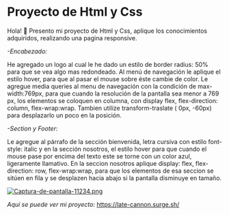 # Proyecto de Html y Css

Hola! 👋
Presento mi proyecto de Html y Css, aplique los conocimientos adquiridos, realizando una pagina responsive.

*-Encabezado:*

He agregado un logo al cual le he dado un estilo de border radius: 50% para que se vea algo mas redondeado. Al menú de navegación le aplique el estilo hover, para que al pasar el mouse sobre éste cambie de color.
Le agregue media queries al menu de navegación con la condición de max-width:769px, para que cuando la resolución de la pantalla sea menor a 769 px, los elementos se coloquen en columna, con display flex, flex-direction: column, flex-wrap:wrap. Tambien utilize transform-traslate ( 0px, -60px)  para desplazarlo un poco en la posición.

*-Section y Footer:*

Le agregue al párrafo de la sección bienvenida, letra cursiva con estilo font-style: italic y en la sección nosotros, el estilo hover para que cuando el mouse pase por encima del texto este se torne con un color azul, ligeramente llamativo.
En la seccion nosotros aplique display: flex, flex-direction: row, flex-wrap:wrap, para que los elementos de esa seccion se sitúen en fila y se desplazen hacia abajo si la pantalla disminuye en tamaño.

[![Captura-de-pantalla-11234.png](https://i.postimg.cc/1320GRkx/Captura-de-pantalla-11234.png)](https://postimg.cc/3kjD7hr9)

*Aquí se puede ver mi proyecto:* https://late-cannon.surge.sh/ 
